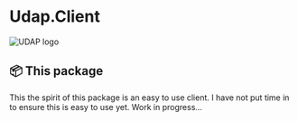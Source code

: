 # Udap.Client

![UDAP logo](https://avatars.githubusercontent.com/u/77421324?s=48&v=4)

## 📦 This package

This the spirit of this package is an easy to use client.  I have not put time in to ensure this is easy to use yet.  Work in progress...